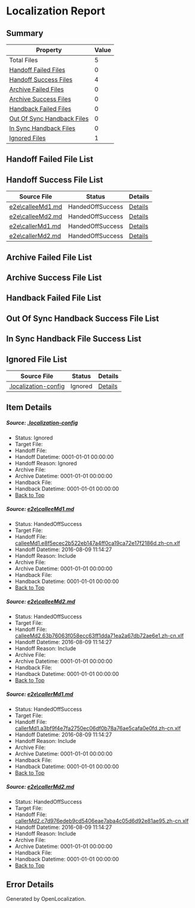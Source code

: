 # <a name='report-top'></a> Localization Report

## Summary
 Property | Value 
 -------- | ----- 
 Total Files | 5
[ Handoff Failed Files ](#handoff-failed-list)| 0
[ Handoff Success Files ](#handoff-success-list)| 4
[ Archive Failed Files ](#archive-failed-list)| 0
[ Archive Success Files ](#archive-success-list)| 0
[ Handback Failed Files ](#handback-failed-list)| 0
[ Out Of Sync Handback Files ](#outofsync-handback-success-list)| 0
[ In Sync Handback Files ](#insync-handback-success-list)| 0
[ Ignored Files ](#ignored-list)| 1

## <a name='handoff-failed-list'></a> Handoff Failed File List

## <a name='handoff-success-list'></a> Handoff Success File List
 Source File | Status | Details 
 ----------- | ------ | ------- 
 [e2e\calleeMd1.md](https://github.com/OpenLocalizationTestOrg/oltest/blob/b3b5b1b2d9a5bc53c3e600db57965d119ca66d64/e2e/calleeMd1.md) | HandedOffSuccess | [Details](#fb9c14d01856906c77a4d559e3639027f1bf75c91)
 [e2e\calleeMd2.md](https://github.com/OpenLocalizationTestOrg/oltest/blob/b3b5b1b2d9a5bc53c3e600db57965d119ca66d64/e2e/calleeMd2.md) | HandedOffSuccess | [Details](#e2867546d8eabc86da51434b0b4a50eceddaec2a2)
 [e2e\callerMd1.md](https://github.com/OpenLocalizationTestOrg/oltest/blob/b3b5b1b2d9a5bc53c3e600db57965d119ca66d64/e2e/callerMd1.md) | HandedOffSuccess | [Details](#4b320c838f4e8c64ed0c62bca6f4fc172ebffd983)
 [e2e\callerMd2.md](https://github.com/OpenLocalizationTestOrg/oltest/blob/b3b5b1b2d9a5bc53c3e600db57965d119ca66d64/e2e/callerMd2.md) | HandedOffSuccess | [Details](#9dafb173cd9ea9eaea3a9ba9ca142223dfaa67124)

## <a name='archive-failed-list'></a> Archive Failed File List

## <a name='archive-success-list'></a> Archive Success File List

## <a name='handback-failed-list'></a> Handback Failed File List

## <a name='outofsync-handback-success-list'></a> Out Of Sync Handback Success File List

## <a name='insync-handback-success-list'></a> In Sync Handback File Success List

## <a name='ignored-list'></a> Ignored File List
 Source File | Status | Details 
 ----------- | ------ | ------- 
 [.localization-config](https://github.com/OpenLocalizationTestOrg/oltest/blob/b3b5b1b2d9a5bc53c3e600db57965d119ca66d64/.localization-config) | Ignored | [Details](#3d4f252ac210baf56311d7e97dcc2db10974dbd20)

## Item Details
##### <a name='3d4f252ac210baf56311d7e97dcc2db10974dbd20'></a> Source: [.localization-config](https://github.com/OpenLocalizationTestOrg/oltest/blob/b3b5b1b2d9a5bc53c3e600db57965d119ca66d64/.localization-config)
* Status: Ignored
* Target File: 
* Handoff File: 
* Handoff Datetime: 0001-01-01 00:00:00
* Handoff Reason: Ignored
* Archive File: 
* Archive Datetime: 0001-01-01 00:00:00
* Handback File: 
* Handback Datetime: 0001-01-01 00:00:00
* [Back to Top](#report-top)

##### <a name='fb9c14d01856906c77a4d559e3639027f1bf75c91'></a> Source: [e2e\calleeMd1.md](https://github.com/OpenLocalizationTestOrg/oltest/blob/b3b5b1b2d9a5bc53c3e600db57965d119ca66d64/e2e/calleeMd1.md)
* Status: HandedOffSuccess
* Target File: 
* Handoff File: [calleeMd1.e8f5ecec2b522eb147a4ff0ca19ca72e17f2186d.zh-cn.xlf](https://github.com/OpenLocalizationTestOrg/olhandoff-e2e/blob/8170c368dd02949286b15276a8049b98586d571a/ol-handoff/OpenLocalizationTestOrg/ol-test-zhcn/ci/ht/calleeMd1.e8f5ecec2b522eb147a4ff0ca19ca72e17f2186d.zh-cn.xlf)
* Handoff Datetime: 2016-08-09 11:14:27
* Handoff Reason: Include
* Archive File: 
* Archive Datetime: 0001-01-01 00:00:00
* Handback File: 
* Handback Datetime: 0001-01-01 00:00:00
* [Back to Top](#report-top)

##### <a name='e2867546d8eabc86da51434b0b4a50eceddaec2a2'></a> Source: [e2e\calleeMd2.md](https://github.com/OpenLocalizationTestOrg/oltest/blob/b3b5b1b2d9a5bc53c3e600db57965d119ca66d64/e2e/calleeMd2.md)
* Status: HandedOffSuccess
* Target File: 
* Handoff File: [calleeMd2.63b76063f058ecc63ff1dda71ea2a67db72ae6e1.zh-cn.xlf](https://github.com/OpenLocalizationTestOrg/olhandoff-e2e/blob/8170c368dd02949286b15276a8049b98586d571a/ol-handoff/OpenLocalizationTestOrg/ol-test-zhcn/ci/ht/calleeMd2.63b76063f058ecc63ff1dda71ea2a67db72ae6e1.zh-cn.xlf)
* Handoff Datetime: 2016-08-09 11:14:27
* Handoff Reason: Include
* Archive File: 
* Archive Datetime: 0001-01-01 00:00:00
* Handback File: 
* Handback Datetime: 0001-01-01 00:00:00
* [Back to Top](#report-top)

##### <a name='4b320c838f4e8c64ed0c62bca6f4fc172ebffd983'></a> Source: [e2e\callerMd1.md](https://github.com/OpenLocalizationTestOrg/oltest/blob/b3b5b1b2d9a5bc53c3e600db57965d119ca66d64/e2e/callerMd1.md)
* Status: HandedOffSuccess
* Target File: 
* Handoff File: [callerMd1.a3bf9f4e7fa2750ec06df0b78a76ae5cafa0e0fd.zh-cn.xlf](https://github.com/OpenLocalizationTestOrg/olhandoff-e2e/blob/8170c368dd02949286b15276a8049b98586d571a/ol-handoff/OpenLocalizationTestOrg/ol-test-zhcn/ci/ht/callerMd1.a3bf9f4e7fa2750ec06df0b78a76ae5cafa0e0fd.zh-cn.xlf)
* Handoff Datetime: 2016-08-09 11:14:27
* Handoff Reason: Include
* Archive File: 
* Archive Datetime: 0001-01-01 00:00:00
* Handback File: 
* Handback Datetime: 0001-01-01 00:00:00
* [Back to Top](#report-top)

##### <a name='9dafb173cd9ea9eaea3a9ba9ca142223dfaa67124'></a> Source: [e2e\callerMd2.md](https://github.com/OpenLocalizationTestOrg/oltest/blob/b3b5b1b2d9a5bc53c3e600db57965d119ca66d64/e2e/callerMd2.md)
* Status: HandedOffSuccess
* Target File: 
* Handoff File: [callerMd2.c7d976edeb9cd5406eae7aba4c05d6d92e81ae95.zh-cn.xlf](https://github.com/OpenLocalizationTestOrg/olhandoff-e2e/blob/8170c368dd02949286b15276a8049b98586d571a/ol-handoff/OpenLocalizationTestOrg/ol-test-zhcn/ci/ht/callerMd2.c7d976edeb9cd5406eae7aba4c05d6d92e81ae95.zh-cn.xlf)
* Handoff Datetime: 2016-08-09 11:14:27
* Handoff Reason: Include
* Archive File: 
* Archive Datetime: 0001-01-01 00:00:00
* Handback File: 
* Handback Datetime: 0001-01-01 00:00:00
* [Back to Top](#report-top)


## Error Details

Generated by OpenLocalization.

